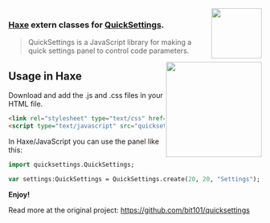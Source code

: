<img src="https://cloud.githubusercontent.com/assets/576184/9329463/0559a0fe-45b2-11e5-8724-3a606419ecbf.png" width=100 align=right /> 

### [Haxe](http://haxe.org) extern classes for [QuickSettings](https://github.com/bit101/quicksettings).

 > QuickSettings is a JavaScript library for making a quick settings panel to control code parameters.

<img src="https://github.com/bit101/quicksettings/blob/master/images/chrome_pc.png" align=right width=190/>

## Usage in Haxe

Download and add the .js and .css files in your HTML file.
```html
<link rel="stylesheet" type="text/css" href="quicksettings.css">
<script type="text/javascript" src="quicksettings.js"></script>
```

In Haxe/JavaScript you can use the panel like this:
```haxe
import quicksettings.QuickSettings;

var settings:QuickSettings = QuickSettings.create(20, 20, "Settings");
```
**Enjoy!**

Read more at the original project: https://github.com/bit101/quicksettings
